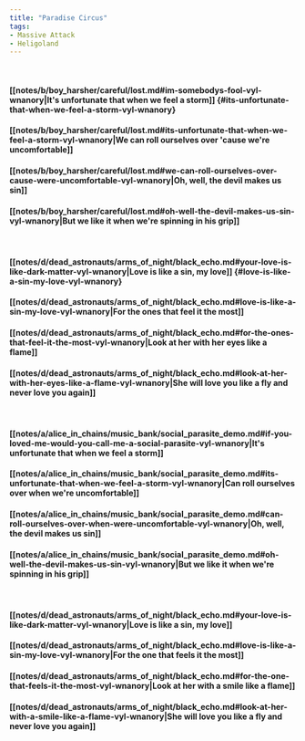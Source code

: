 ```yaml
---
title: "Paradise Circus"
tags:
- Massive Attack
- Heligoland
---
```

&nbsp;
#### [[notes/b/boy_harsher/careful/lost.md#im-somebodys-fool-vyl-wnanory|It's unfortunate that when we feel a storm]] {#its-unfortunate-that-when-we-feel-a-storm-vyl-wnanory}
#### [[notes/b/boy_harsher/careful/lost.md#its-unfortunate-that-when-we-feel-a-storm-vyl-wnanory|We can roll ourselves over 'cause we're uncomfortable]]
#### [[notes/b/boy_harsher/careful/lost.md#we-can-roll-ourselves-over-cause-were-uncomfortable-vyl-wnanory|Oh, well, the devil makes us sin]]
#### [[notes/b/boy_harsher/careful/lost.md#oh-well-the-devil-makes-us-sin-vyl-wnanory|But we like it when we're spinning in his grip]]
&nbsp;
#### [[notes/d/dead_astronauts/arms_of_night/black_echo.md#your-love-is-like-dark-matter-vyl-wnanory|Love is like a sin, my love]] {#love-is-like-a-sin-my-love-vyl-wnanory}
#### [[notes/d/dead_astronauts/arms_of_night/black_echo.md#love-is-like-a-sin-my-love-vyl-wnanory|For the ones that feel it the most]]
#### [[notes/d/dead_astronauts/arms_of_night/black_echo.md#for-the-ones-that-feel-it-the-most-vyl-wnanory|Look at her with her eyes like a flame]]
#### [[notes/d/dead_astronauts/arms_of_night/black_echo.md#look-at-her-with-her-eyes-like-a-flame-vyl-wnanory|She will love you like a fly and never love you again]]
&nbsp;
#### [[notes/a/alice_in_chains/music_bank/social_parasite_demo.md#if-you-loved-me-would-you-call-me-a-social-parasite-vyl-wnanory|It's unfortunate that when we feel a storm]]
#### [[notes/a/alice_in_chains/music_bank/social_parasite_demo.md#its-unfortunate-that-when-we-feel-a-storm-vyl-wnanory|Can roll ourselves over when we're uncomfortable]]
#### [[notes/a/alice_in_chains/music_bank/social_parasite_demo.md#can-roll-ourselves-over-when-were-uncomfortable-vyl-wnanory|Oh, well, the devil makes us sin]]
#### [[notes/a/alice_in_chains/music_bank/social_parasite_demo.md#oh-well-the-devil-makes-us-sin-vyl-wnanory|But we like it when we're spinning in his grip]]
&nbsp;
#### [[notes/d/dead_astronauts/arms_of_night/black_echo.md#your-love-is-like-dark-matter-vyl-wnanory|Love is like a sin, my love]]
#### [[notes/d/dead_astronauts/arms_of_night/black_echo.md#love-is-like-a-sin-my-love-vyl-wnanory|For the one that feels it the most]]
#### [[notes/d/dead_astronauts/arms_of_night/black_echo.md#for-the-one-that-feels-it-the-most-vyl-wnanory|Look at her with a smile like a flame]]
#### [[notes/d/dead_astronauts/arms_of_night/black_echo.md#look-at-her-with-a-smile-like-a-flame-vyl-wnanory|She will love you like a fly and never love you again]]
